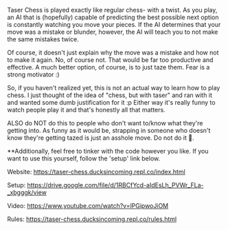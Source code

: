 Taser Chess is played exactly like regular chess- with a twist. As you play, an AI that is (hopefully) capable of predicting the best possible next option is constantly watching you move your pieces. If the AI determines that your move was a mistake or blunder, however, the AI will teach you to not make the same mistakes twice.

Of course, it doesn't just explain why the move was a mistake and how not to make it again. No, of course not. That would be far too productive and effective. A much better option, of course, is to just taze them. Fear is a strong motivator :)

So, if you haven't realized yet, this is not an actual way to learn how to play chess. I just thought of the idea of "chess, but with taser" and ran with it and wanted some dumb justification for it :p Either way it's really funny to watch people play it and that's honestly all that matters.

ALSO do NOT do this to people who don't want to/know what they're getting into. As funny as it would be, strapping in someone who doesn't know they're getting tazed is just an asshole move. Do not do it 🔫.


**Additionally, feel free to tinker with the code however you like. If you want to use this yourself, follow the 'setup' link below.


Website: https://taser-chess.ducksincoming.repl.co/index.html

Setup: https://drive.google.com/file/d/1RBCfYcd-aIdEsLh_PVWr_FLa-_xbgggk/view

Video: https://www.youtube.com/watch?v=lPGipwoJiOM

Rules: https://taser-chess.ducksincoming.repl.co/rules.html
